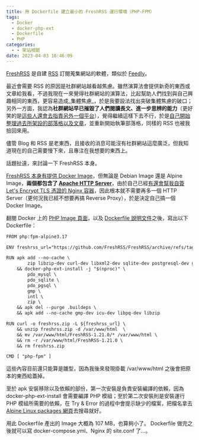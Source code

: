 ```yaml
---
title: 用 Dockerfile 建立最小的 FreshRSS 運行環境（PHP-FPM）
tags:
  - Docker
  - docker-php-ext
  - Dockerfile
  - PHP
categories:
  - - 架站相關
date: 2023-04-03 16:46:09
---
```


[FreshRSS](https://github.com/FreshRSS/FreshRSS) 是自建 [RSS](https://en.wikipedia.org/wiki/RSS) 訂閱蒐集網站的軟體，類似於 [Feedly](https://feedly.com/)。 

最近會需要 RSS 的原因是社群網站越看越焦慮。雖然演算法會提供新奇的東西或文章給我看，不過我現在一來覺得社群網站的演算法，比起幫助人們找到與自己興趣相同的東西，更容易造成_集體焦慮_，於是我要設法找出突破集體焦慮的破口；另外一方面，我認為**社群網站早已摧毀了人們閱讀長文、進一步思辨的能力**（更好笑的是[這些人還會去指責另外一個平台](https://g0v.social/@Nesquate/109804722780930842)），覺得繼續這樣下去不行，於是[自己開始整理過去所架設的部落格以及文章](https://blog.nesquate.tw/2023/03/30/%e4%bd%b5%e7%ab%99%e5%91%8a%e7%9f%a5/)，並重新開始執筆部落格，同樣的 RSS 也被我撿回來用。 

儘管 Blog 和 RSS 是老東西，且接收的消息可能沒有社群網站這麼廣泛，但我知道現在的自己需要慢下來，且專注在我想要的東西上。 

話題扯遠，來討論一下 FreshRSS 本身。 

[FreshRSS 本身有提供 Docker Image](https://github.com/FreshRSS/FreshRSS/tree/edge/Docker)，但無論是 Debian Image 還是 Alpine Image，**兩個都包含了 [Apache HTTP Server](https://httpd.apache.org/)**，由於自己已經[有還會幫我自簽 Let's Encrypt TLS 憑證的 Nginx 容器](https://blog.nesquate.tw/2023/03/31/%e7%94%a8-docker-%e6%9e%b6-nginx-wordpress-php-fpm-mariadb-cdn-%e7%9a%84%e8%a8%98%e9%8c%84/)，因此根本就不需要再多一個 HTTP Server（更何況我已經不想要再搞 Reverse Proxy），於是決定自己搞一個 Docker Image。 

翻閱 Docker 上的 [PHP Image 頁面](https://hub.docker.com/_/php)，以及 [Dockerfile 說明文件](https://docs.docker.com/engine/reference/builder/)之後，寫出以下 Dockerfile：

```apache
FROM php:fpm-alpine3.17

ENV freshrss_url="https://github.com/FreshRSS/FreshRSS/archive/refs/tags/1.21.0.zip"

RUN apk add --no-cache \
        zip libzip-dev curl-dev libxml2-dev sqlite-dev postgresql-dev gmp-dev --virtual .buildeps\
    && docker-php-ext-install -j "$(nproc)" \
        pdo_mysql \
        pdo_sqlite \
        pdo_pgsql \
        gmp \
        intl \
        zip \
    && apk del --purge .buildeps \
    && apk add --no-cache gmp-dev icu-dev libpq-dev libzip

RUN curl -o freshrss.zip -L ${freshrss_url} \
    && unzip freshrss.zip -d /var/www/html  \
    && mv /var/www/html/FreshRSS-1.21.0/* /var/www/html \
    && rm -r /var/www/html/FreshRSS-1.21.0 \
    && rm freshrss.zip

CMD [ "php-fpm" ]
```

這些內容目前還只能算是雛型，因為我後來發現掛載 /var/www/html 之後會把原本的東西給蓋掉。 

至於 apk 安裝移除以及依賴的部份，第一次安裝是負責安裝編譯的依賴，因為 docker-php-ext-install 會需要編譯 PHP 模組；至於第二次安裝則是安裝運行 PHP 模組所需要的依賴，在 Try & Error 的過程中會提示缺少的檔案，把檔名拿去 [Alpine Linux packages 網頁](https://pkgs.alpinelinux.org/packages)去搜尋就好。 

用此 Dockerfile 產出的 Image 大概為 107 MB，也算夠小了。 Dockerfile 做完之後就可以寫 docker-compose.yml、Nginx 的 site.conf 了...。
